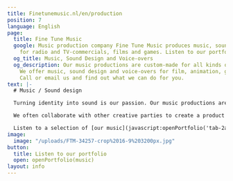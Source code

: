 ```yaml
---
title: Finetunemusic.nl/en/production
position: 7
language: English
page:
  title: Fine Tune Music
  google: Music production company Fine Tune Music produces music, sound and voice-over
    for radio and TV-commercials, films and games. Listen to our portfolio.
  og_title: Music, Sound Design and Voice-overs
  og_description: Our music productions are custom-made for all kinds of projects.
    We offer music, sound design and voice-overs for film, animation, games and commercials.
    Call or email us and find out what we can do for you.
text: |-
  # Music / Sound design

  Turning identity into sound is our passion. Our music productions are custom-made for all kinds of projects. From radio and TV commercials to film music, from interactive sound design for games to theatre plays. We love to surprise our clients by showing them how the image of their company or product can be translated into sound.

  We often collaborate with other creative parties to create a product in which the visual and the auditory elements reinforce each other. Among other parties, we worked with G2KxPIT, Sensu, N=5, Most Original Soundtracks, Talents for Brands, Club Guy and Roni, De Noorderlingen, Theater Young Ones and Sword GC.

  Listen to a selection of [our music](javascript:openPortfolio('tab-2a')), and [our audio for video](javascript:openPortfolio('tab-1')).
image:
  image: "/uploads/FTM-34257-crop%2016-9%203200px.jpg"
button:
  title: Listen to our portfolio
  open: openPortfolio(music)
layout: info
---
```


